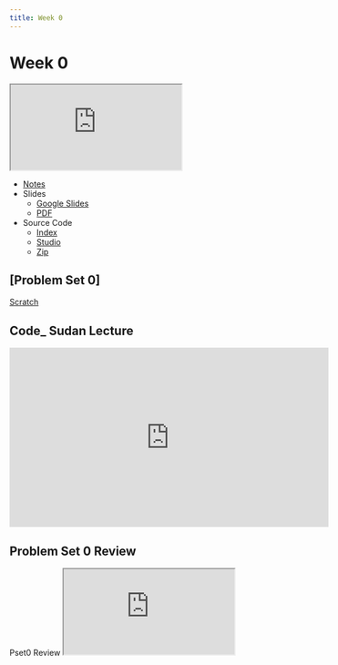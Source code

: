 ```yaml
---
title: Week 0
---
```


# Week 0

<iframe src="https://www.youtube.com/embed/YoXxevp1WRQ"></iframe> 


- <a href="https://cs50.harvard.edu/x/2021/notes/0/">Notes</a>
- Slides
  - <a href="https://docs.google.com/presentation/d/11nbVogBHrI5XWZ5yqg6Lhn7WxvRPTntUDGDzLbPbzC4/edit#slide=id.g41bd77602b_0_5">Google Slides</a>
  - <a href="https://cdn.cs50.net/2020/fall/lectures/0/lecture0.pdf">PDF</a>
- Source Code
  - <a href="https://cdn.cs50.net/2020/fall/lectures/0/src0/">Index</a>
  - <a href="https://scratch.mit.edu/studios/27430410/">Studio</a>
  - <a href="https://cdn.cs50.net/2020/fall/lectures/0/src0.zip">Zip</a>
  
## [Problem Set 0]
[Scratch](https://cs50.harvard.edu/x/2021/psets/0/scratch/)

## Code_ Sudan Lecture
<iframe width="560" height="315" src="https://www.youtube.com/embed/oWYf7puLylk" frameborder="0" allow="accelerometer; autoplay; clipboard-write; encrypted-media; gyroscope; picture-in-picture" allowfullscreen></iframe>

## Problem Set 0 Review 
<div class="box" >Pset0  Review  <iframe src="https://www.youtube.com/embed/E0CKzsv_IzI"></iframe></div>

  

   
  
